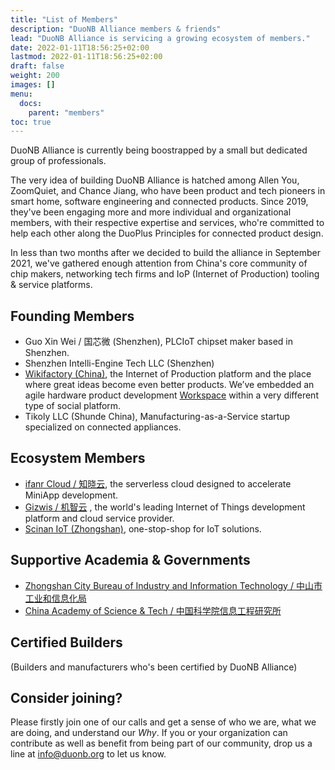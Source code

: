 ```yaml
---
title: "List of Members"
description: "DuoNB Alliance members & friends"
lead: "DuoNB Alliance is servicing a growing ecosystem of members."
date: 2022-01-11T18:56:25+02:00
lastmod: 2022-01-11T18:56:25+02:00
draft: false
weight: 200
images: []
menu:
  docs:
    parent: "members"
toc: true
---
```


DuoNB Alliance is currently being boostrapped by a small but dedicated group of professionals.

The very idea of building DuoNB Alliance is hatched among Allen You, ZoomQuiet, and Chance Jiang, who have been product and tech pioneers in smart home, software engineering and connected products. Since 2019, they've been engaging more and more individual and organizational members, with their respective expertise and services, who're committed to help each other along the DuoPlus Principles for connected product design.

In less than two months after we decided to build the alliance in September 2021, we've gathered enough attention from China's core community of chip makers, networking tech firms and IoP (Internet of Production) tooling & service platforms.

## Founding Members
- Guo Xin Wei / 国芯微 (Shenzhen), PLCIoT chipset maker based in Shenzhen.
- Shenzhen Intelli-Engine Tech LLC (Shenzhen)
- [Wikifactory (China)](https://wikifactory.com), the Internet of Production platform and the place where great ideas become even better products. We’ve embedded an agile hardware product development [Workspace](https://wikifactory.com/workspace) within a very different type of social platform.
- Tikoly LLC (Shunde China), Manufacturing-as-a-Service startup specialized on connected appliances.

## Ecosystem Members
- [ifanr Cloud / 知晓云](https://cloud.minapp.com), the serverless cloud designed to accelerate MiniApp development.
- [Gizwis / 机智云](https://www.gizwits.com/) , the world's leading Internet of Things development platform and cloud service provider.
- [Scinan IoT (Zhongshan)](https://www.scinan.com), one-stop-shop for IoT solutions.

## Supportive Academia & Governments
- [Zhongshan City Bureau of Industry and Information Technology / 中山市工业和信息化局](http://www.zs.gov.cn/gxj/index.html)
- [China Academy of Science & Tech / 中国科学院信息工程研究所](http://www.iie.ac.cn/)

## Certified Builders
(Builders and manufacturers who's been certified by DuoNB Alliance)

## Consider joining?

Please firstly join one of our calls and get a sense of who we are, what we are doing, and understand our *Why*. If you or your organization can contribute as well as benefit from being part of our community, drop us a line at info@duonb.org to let us know.